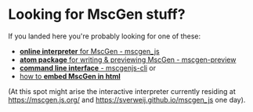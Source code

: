 # Looking for MscGen stuff?
If you landed here you're probably looking for one of these:

- [**online interpreter** for MscGen - mscgen_js](https://sverweij.github.io/mscgen_js/index.html?utm_source=mscgenjs.github.io)
- [**atom package** for writing & previewing MscGen - mscgen-preview](https://atom.io/packages/mscgen-preview)
- [**command line interface** - mscgenjs-cli](https://www.npmjs.com/package/mscgenjs-cli) or
- [how to **embed MscGen in html**](https://sverweij.github.io/mscgen_js/embed.html?utm_source=mscgenjs.github.io)


(At this spot might arise the interactive interpreter currently residing at https://mscgen.js.org/ and https://sverweij.github.io/mscgen_js one day).

